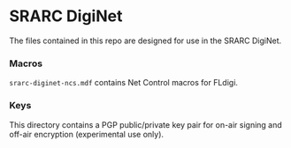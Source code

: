 # SRARC DigiNet

The files contained in this repo are designed for use in the SRARC DigiNet.

### Macros
`srarc-diginet-ncs.mdf` contains Net Control macros for FLdigi.

### Keys
This directory contains a PGP public/private key pair for on-air signing and off-air encryption (experimental use only).
